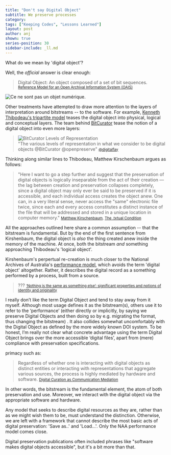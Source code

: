 ```yaml
---
title: "Don't say Digital Object"
subtitle: We preserve processes
category:
tags: ["Keeping Codes", "Lessons Learned"]
layout: post
author: anj
shown: true
series-position: 30
sidebar-include: _ll.md
---
```


What do we mean by 'digital object'? 

Well, the *official* answer is clear enough:

> Digital Object: An object composed of a set of bit sequences. 
> <small>[Reference Model for an Open Archival Information System (OAIS) ][1]</small>

![Ce ne sont pas un objet numérique.]({{site.url}}/digipres-lessons-learned/images/notado.png)

Other treatments have attempted to draw more attention to the layers of interpretation around bitstreams -- to the software. For example, [Kenneth Thibodeau's tripartite model][3] teases the digital object into physical, logical and conceptual layers.  The team behind [BitCurator][7] tease the notion of a digital object into even more layers:

> ![BitCurator Levels of Representation]({{site.url}}/blog/images/ll/bitcurator-levels-of-representation.jpg)  
> "The various levels of representation in what we consider to be digital objects @BitCurator @openpreserve"
> <small>[@digitalfay][6]</small>

Thinking along similar lines to Thibodeau, Matthew Kirschenbaum argues as follows:

> "Here I want to go a step further and suggest that the preservation of digital objects is logically inseparable from the act of their creation — the lag between creation and preservation collapses completely, since a digital object may only ever be said to be preserved if it is accessible, and each individual access creates the object anew. One can, in a very literal sense, never access the "same" electronic file twice, since each and every access constitutes a distinct instance of the file that will be addressed and stored in a unique location in computer memory."
> <small>[Matthew Kirschenbaum](https://twitter.com/mkirschenbaum), [The .txtual Condition][4]</small>

All the approaches outlined here share a common assumption -- that the bitstream is fundamental. But by the end of the first sentence from Kirshenbaum, the digital object is *also* the thing created anew inside the memory of the machine. At once, both the bitstream *and* something approaching Thibodeau's 'logical object'.

Kirshenbaum's perpertual re-creation is much closer to the National Archives of Australia's [performance model][8], which avoids the term 'digital object' altogether. Rather, it describes the digital record as a something performed by a process, built from a source.

> ???
> <small>[‘Nothing is the same as something else’: significant properties and notions of identity and originality](http://discovery.ucl.ac.uk/1318039/3/1318039.pdf)</small>


I really don’t like the term Digital Object and tend to stay away from it myself. Although most usage defines it as the bitstream(s), others use it to refer to the ‘performance’ (either directly or implicitly, by saying we preserve Digital Objects and then doing so by e.g. migrating the format, thus changing the bitstream) .  It also collides somewhat uncomfortably with the Digital Object as defined by the more widely known DOI system. To be honest, I’m really not clear what concrete advantage using the term Digital Object brings over the more accessible ‘digital files’, apart from (mere) compliance with preservation specifications.


primacy such as:

> Regardless of whether one is interacting with digital objects as distinct entities or interacting with representations that aggregate various sources, the process is highly mediated by hardware and software. 
> <small>[Digital Curation as Communication Mediation][2]</small>

In other words, the bitstream is the fundamental element, the atom of both preservation and use. Moreover, we interact with the digital object via the appropriate software and hardware.

Any model that seeks to describe digital resources as they are, rather than as we might wish them to be, must understand the distinction. Otherwise, we are left with a framework that cannot describe the most basic acts of digital preservation: 'Save as..' and 'Load...'. Only the NAA performance model comes close.

Digital preservation publications often included phrases like "software makes digital objects accessible", but it's a bit more than that. 



[1]: http://public.ccsds.org/publications/archive/650x0m2.pdf
[2]: http://www.ils.unc.edu/callee/p507-lee.pdf
[3]: http://www.clir.org/pubs/reports/pub107/thibodeau.html
[4]: http://www.digitalhumanities.org/dhq/vol/7/1/000151/000151.html
[5]: http://firstmonday.org/ojs/index.php/fm/article/view/3033/2564
[6]: https://twitter.com/digitalfay/status/604202789846302720
[7]: http://www.bitcurator.net
[8]: http://www.naa.gov.au/Images/An-approach-Green-Paper_tcm16-47161.pdf
[9]: http://digitalpowrr.niu.edu/
[10]: http://www.facetpublishing.co.uk/title.php?id=049580#.VYnU4-ds6N4
[11]: http://www.dlib.org/dlib/july00/eppard/07eppard.html
[12]: http://www.dpconline.org/advice/preservationhandbook/introduction/definitions-and-concepts

